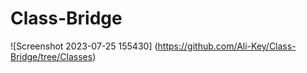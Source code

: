 # Class-Bridge
![Screenshot 2023-07-25 155430] (https://github.com/Ali-Key/Class-Bridge/tree/Classes)
